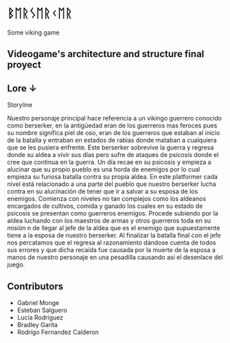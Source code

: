 # ᛒᛖᚱᛊᛖᚱᚲᛖᚱ

Some viking game

## Videogame's architecture and structure final proyect

## Lore ↓

Storyline 

Nuestro personaje principal hace referencia a un vikingo guerrero conocido como berserker, en la antigüedad eran de los guerreros mas feroces pues su nombre significa piel de oso, eran de los guerreros que estaban al inicio de la batalla y entraban en estados de rabias donde mataban a cualquiera que se les pusiera enfrente. Este berserker sobrevive la guerra y regresa donde su aldea a vivir sus días pero sufre de ataques de psicosis donde el cree que continua en la guerra. Un día recae en su psicosis y empieza a alucinar que su propio pueblo es una horda de enemigos por lo cual empieza su furiosa batalla contra su propia aldea. En este platformer cada nivel está relacionado a una parte del pueblo que nuestro berserker lucha contra en su alucinación de tener que ir a salvar a su esposa de los enemigos. Comienza con niveles no tan complejos como los aldeanos encargados de cultivos, comida y ganado los cuales en su estado de psicosis se presentan como guerreros enemigos. Procede subiendo por la aldea luchando con los maestros de armas y otros guerreros toda en su misión n de llegar al jefe de la aldea que es el enemigo que supuestamente tiene a la esposa de nuestro berserker. Al finalizar la batalla final con el jefe nos percatamos que el regresa al razonamiento dándose cuenta de todos sus errores y que dicha recaída fue causada por la muerte de la esposa a manos de nuestro personaje en una pesadilla causando así el desenlace del juego.

## Contributors

  - Gabriel Monge
  - Esteban Salguero
  - Lucía Rodríguez
  - Bradley Garita
  - Rodrígo Fernandez Calderon
  
 
